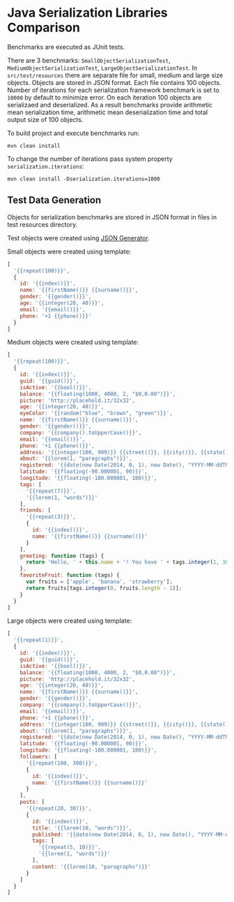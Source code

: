 # Java Serialization Libraries Comparison

Benchmarks are executed as JUnit tests.

There are 3 benchmarks: `SmallObjectSerializationTest`, `MediumObjectSerializationTest`, `LargeObjectSerializationTest`.
In `src/test/resources` there are separate file for small, medium and large size objects. 
Objects are stored in JSON format. Each file contains 100 objects.
Number of iterations for each serialization framework benchmark is set to `10000` by default to minimize error.
On each iteration 100 objects are serializaed and deserialized.
As a result benchmarks provide arithmetic mean serialization time, arithmetic mean deserialization time and total output size of 100 objects.

To build project and execute benchmarks run:

```
mvn clean install
```

To change the number of iterations pass system property `serialization.iterations`:

```
mvn clean install -Dserialization.iterations=1000
```

## Test Data Generation

Objects for serialization benchmarks are stored in JSON format in files in test resources directory.

Test objects were created using [JSON Generator](http://www.json-generator.com/).

Small objects were created using template:

```js
[
  '{{repeat(100)}}',
  {
    id: '{{index()}}',
    name: '{{firstName()}} {{surname()}}',
    gender: '{{gender()}}',
    age: '{{integer(20, 40)}}',
    email: '{{email()}}',
    phone: '+1 {{phone()}}'
  }
]
```

Medium objects were created using template:

```js
[
  '{{repeat(100)}}',
  {
    id: '{{index()}}',
    guid: '{{guid()}}',
    isActive: '{{bool()}}',
    balance: '{{floating(1000, 4000, 2, "$0,0.00")}}',
    picture: 'http://placehold.it/32x32',
    age: '{{integer(20, 40)}}',
    eyeColor: '{{random("blue", "brown", "green")}}',
    name: '{{firstName()}} {{surname()}}',
    gender: '{{gender()}}',
    company: '{{company().toUpperCase()}}',
    email: '{{email()}}',
    phone: '+1 {{phone()}}',
    address: '{{integer(100, 999)}} {{street()}}, {{city()}}, {{state()}}, {{integer(100, 10000)}}',
    about: '{{lorem(1, "paragraphs")}}',
    registered: '{{date(new Date(2014, 0, 1), new Date(), "YYYY-MM-ddThh:mm:ss Z")}}',
    latitude: '{{floating(-90.000001, 90)}}',
    longitude: '{{floating(-180.000001, 180)}}',
    tags: [
      '{{repeat(7)}}',
      '{{lorem(1, "words")}}'
    ],
    friends: [
      '{{repeat(3)}}',
      {
        id: '{{index()}}',
        name: '{{firstName()}} {{surname()}}'
      }
    ],
    greeting: function (tags) {
      return 'Hello, ' + this.name + '! You have ' + tags.integer(1, 10) + ' unread messages.';
    },
    favoriteFruit: function (tags) {
      var fruits = ['apple', 'banana', 'strawberry'];
      return fruits[tags.integer(0, fruits.length - 1)];
    }
  }
]
```

Large objects were created using template:

```js
[
  '{{repeat(1)}}',
  {
    id: '{{index()}}',
    guid: '{{guid()}}',
    isActive: '{{bool()}}',
    balance: '{{floating(1000, 4000, 2, "$0,0.00")}}',
    picture: 'http://placehold.it/32x32',
    age: '{{integer(20, 40)}}',
    name: '{{firstName()}} {{surname()}}',
    gender: '{{gender()}}',
    company: '{{company().toUpperCase()}}',
    email: '{{email()}}',
    phone: '+1 {{phone()}}',
    address: '{{integer(100, 999)}} {{street()}}, {{city()}}, {{state()}}, {{integer(100, 10000)}}',
    about: '{{lorem(1, "paragraphs")}}',
    registered: '{{date(new Date(2014, 0, 1), new Date(), "YYYY-MM-ddThh:mm:ss Z")}}',
    latitude: '{{floating(-90.000001, 90)}}',
    longitude: '{{floating(-180.000001, 180)}}',
    followers: [
      '{{repeat(100, 300)}}',
      {
        id: '{{index()}}',
        name: '{{firstName()}} {{surname()}}'
      }
    ],
    posts: [
      '{{repeat(20, 30)}}',
      {
        id: '{{index()}}',
        title: '{{lorem(10, "words")}}',
        published: '{{date(new Date(2014, 0, 1), new Date(), "YYYY-MM-ddThh:mm:ss Z")}}',
        tags: [
          '{{repeat(5, 10)}}',
          '{{lorem(1, "words")}}'
        ],
        content: '{{lorem(10, "paragraphs")}}'
      }
    ]
  }
]
```
